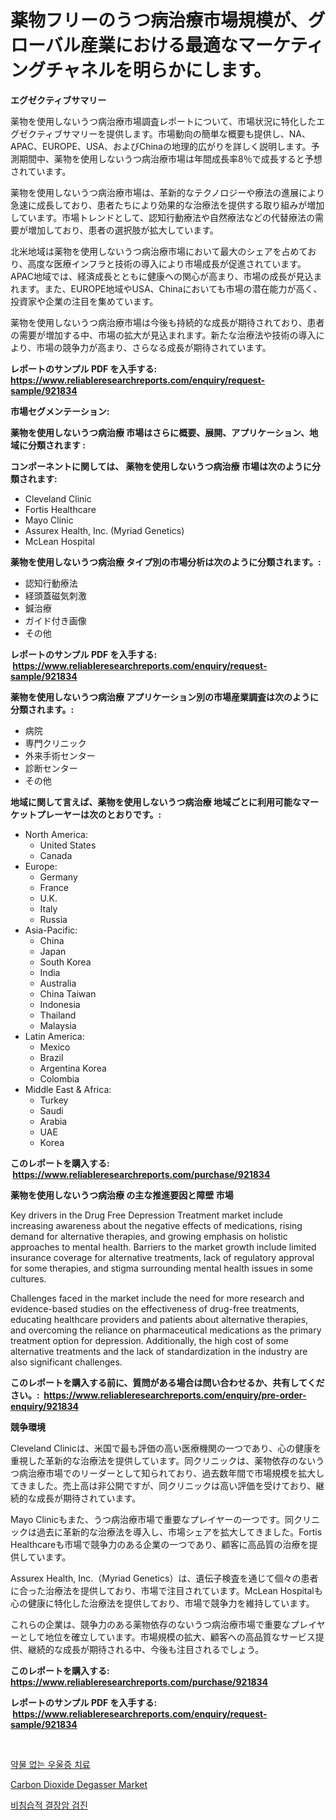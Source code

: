 <p><h1>薬物フリーのうつ病治療市場規模が、グローバル産業における最適なマーケティングチャネルを明らかにします。</h1></p><p><strong>エグゼクティブサマリー</strong></p>
<p><p>薬物を使用しないうつ病治療市場調査レポートについて、市場状況に特化したエグゼクティブサマリーを提供します。市場動向の簡単な概要も提供し、NA、APAC、EUROPE、USA、およびChinaの地理的広がりを詳しく説明します。予測期間中、薬物を使用しないうつ病治療市場は年間成長率8％で成長すると予想されています。</p><p>薬物を使用しないうつ病治療市場は、革新的なテクノロジーや療法の進展により急速に成長しており、患者たちにより効果的な治療法を提供する取り組みが増加しています。市場トレンドとして、認知行動療法や自然療法などの代替療法の需要が増加しており、患者の選択肢が拡大しています。</p><p>北米地域は薬物を使用しないうつ病治療市場において最大のシェアを占めており、高度な医療インフラと技術の導入により市場成長が促進されています。APAC地域では、経済成長とともに健康への関心が高まり、市場の成長が見込まれます。また、EUROPE地域やUSA、Chinaにおいても市場の潜在能力が高く、投資家や企業の注目を集めています。</p><p>薬物を使用しないうつ病治療市場は今後も持続的な成長が期待されており、患者の需要が増加する中、市場の拡大が見込まれます。新たな治療法や技術の導入により、市場の競争力が高まり、さらなる成長が期待されています。</p></p>
<p><strong>レポートのサンプル PDF を入手する: <a href="https://www.reliableresearchreports.com/enquiry/request-sample/921834">https://www.reliableresearchreports.com/enquiry/request-sample/921834</a></strong></p>
<p><strong>市場セグメンテーション:</strong></p>
<p><strong> 薬物を使用しないうつ病治療 市場はさらに概要、展開、アプリケーション、地域に分類されます :</strong></p>
<p><strong>コンポーネントに関しては、 薬物を使用しないうつ病治療 市場は次のように分類されます: &nbsp;</strong></p>
<p><ul><li>Cleveland Clinic</li><li>Fortis Healthcare</li><li>Mayo Clinic</li><li>Assurex Health, Inc. (Myriad Genetics)</li><li>McLean Hospital</li></ul></p>
<p><strong> 薬物を使用しないうつ病治療 タイプ別の市場分析は次のように分類されます。:</strong></p>
<p><ul><li>認知行動療法</li><li>経頭蓋磁気刺激</li><li>鍼治療</li><li>ガイド付き画像</li><li>その他</li></ul></p>
<p><strong>レポートのサンプル PDF を入手する: &nbsp;<a href="https://www.reliableresearchreports.com/enquiry/request-sample/921834">https://www.reliableresearchreports.com/enquiry/request-sample/921834</a></strong></p>
<p><strong> 薬物を使用しないうつ病治療 アプリケーション別の市場産業調査は次のように分類されます。:</strong></p>
<p><ul><li>病院</li><li>専門クリニック</li><li>外来手術センター</li><li>診断センター</li><li>その他</li></ul></p>
<p><strong>地域に関して言えば、薬物を使用しないうつ病治療 地域ごとに利用可能なマーケットプレーヤーは次のとおりです。:</strong></p>
<p><ul>
    <li>
        North America:
        <ul>
            <li>United States</li>
            <li>Canada</li>
        </ul>
    </li>
    <li>
        Europe:
        <ul>
            <li>Germany</li>
            <li>France</li>
            <li>U.K.</li>
            <li>Italy</li>
            <li>Russia</li>
        </ul>
    </li>
    <li>
        Asia-Pacific:
        <ul>
            <li>China</li>
            <li>Japan</li>
            <li>South Korea</li>
            <li>India</li>
            <li>Australia</li>
            <li>China Taiwan</li>
            <li>Indonesia</li>
            <li>Thailand</li>
            <li>Malaysia</li>
        </ul>
    </li>
    <li>
        Latin America:
        <ul>
            <li>Mexico</li>
            <li>Brazil</li>
            <li>Argentina Korea</li>
            <li>Colombia</li>
        </ul>
    </li>
    <li>
        Middle East & Africa:
        <ul>
            <li>Turkey</li>
            <li>Saudi</li>
            <li>Arabia</li>
            <li>UAE</li>
            <li>Korea</li>
        </ul>
    </li>
    </ul></p>
<p><strong>このレポートを購入する: &nbsp;<a href="https://www.reliableresearchreports.com/purchase/921834">https://www.reliableresearchreports.com/purchase/921834</a></strong></p>
<p><strong>薬物を使用しないうつ病治療 の主な推進要因と障壁 市場</strong></p>
<p><p>Key drivers in the Drug Free Depression Treatment market include increasing awareness about the negative effects of medications, rising demand for alternative therapies, and growing emphasis on holistic approaches to mental health. Barriers to the market growth include limited insurance coverage for alternative treatments, lack of regulatory approval for some therapies, and stigma surrounding mental health issues in some cultures.</p><p>Challenges faced in the market include the need for more research and evidence-based studies on the effectiveness of drug-free treatments, educating healthcare providers and patients about alternative therapies, and overcoming the reliance on pharmaceutical medications as the primary treatment option for depression. Additionally, the high cost of some alternative treatments and the lack of standardization in the industry are also significant challenges.</p></p>
<p><strong>このレポートを購入する前に、質問がある場合は問い合わせるか、共有してください。:&nbsp; <a href="https://www.reliableresearchreports.com/enquiry/pre-order-enquiry/921834">https://www.reliableresearchreports.com/enquiry/pre-order-enquiry/921834</a></strong></p>
<p><strong>競争環境</strong></p>
<p><p>Cleveland Clinicは、米国で最も評価の高い医療機関の一つであり、心の健康を重視した革新的な治療法を提供しています。同クリニックは、薬物依存のないうつ病治療市場でのリーダーとして知られており、過去数年間で市場規模を拡大してきました。売上高は非公開ですが、同クリニックは高い評価を受けており、継続的な成長が期待されています。</p><p>Mayo Clinicもまた、うつ病治療市場で重要なプレイヤーの一つです。同クリニックは過去に革新的な治療法を導入し、市場シェアを拡大してきました。Fortis Healthcareも市場で競争力のある企業の一つであり、顧客に高品質の治療を提供しています。</p><p>Assurex Health, Inc.（Myriad Genetics）は、遺伝子検査を通じて個々の患者に合った治療法を提供しており、市場で注目されています。McLean Hospitalも心の健康に特化した治療法を提供しており、市場で競争力を維持しています。</p><p>これらの企業は、競争力のある薬物依存のないうつ病治療市場で重要なプレイヤーとして地位を確立しています。市場規模の拡大、顧客への高品質なサービス提供、継続的な成長が期待される中、今後も注目されるでしょう。</p></p>
<p><strong>このレポートを購入する: &nbsp; <a href="https://www.reliableresearchreports.com/purchase/921834">https://www.reliableresearchreports.com/purchase/921834</a></strong></p>
<p><strong>レポートのサンプル PDF を入手する: &nbsp;<a href="https://www.reliableresearchreports.com/enquiry/request-sample/921834">https://www.reliableresearchreports.com/enquiry/request-sample/921834</a></strong><strong></strong></p>
<p>&nbsp;</p>
<p><p><a href="https://github.com/sougarounis/Market-Research-Report-List-2/blob/main/8978126182352.md">약물 없는 우울증 치료</a></p><p><a href="https://issuu.com/reportprime-2/docs/carbon-dioxide-degasser-market-size-2030.pptx">Carbon Dioxide Degasser Market</a></p><p><a href="https://github.com/laholand/Market-Research-Report-List-2/blob/main/4931281182351.md">비침습적 결장암 검진</a></p></p>